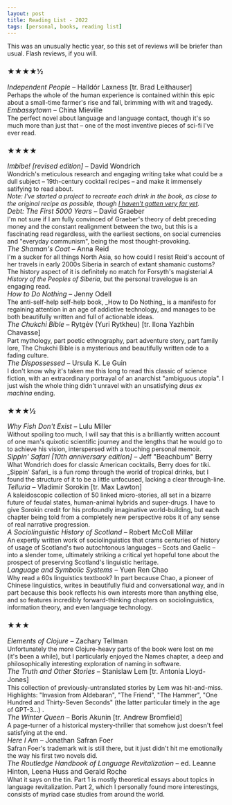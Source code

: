 ```yaml
---
layout: post
title: Reading List - 2022
tags: [personal, books, reading list]
---
```


This was an unusually hectic year, so this set of reviews will be briefer than usual. Flash reviews, if you will.

### ★★★★½

<div style="font-size: 1.1em;"><i>Independent People</i> – Halldór Laxness [tr. Brad Leithauser]</div>
Perhaps the whole of the human experience is contained within this epic about a small-time farmer's rise and fall, brimming with wit and tragedy.

<div style="font-size: 1.1em;"><i>Embassytown</i> – China Mieville</div>
The perfect novel about language and language contact, though it's so much more than just that – one of the most inventive pieces of sci-fi I've ever read.

### ★★★★

<div style="font-size: 1.1em;"><i>Imbibe! [revised edition]</i> – David Wondrich</div>
Wondrich's meticulous research and engaging writing take what could be a dull subject – 19th-century cocktail recipes – and make it immensely satifying to read about.<br /> <i>Note: I've started a project to recreate each drink in the book, as close to the original recipe as possible, though <a href="https://instagram.com/aleximbibes" target="_blank">I haven't gotten very far yet</a>.</i>

<div style="font-size: 1.1em;"><i>Debt: The First 5000 Years</i> – David Graeber</div>
I'm not sure if I am fully convinced of Graeber's theory of debt preceding money and the constant realignment between the two, but this is a fascinating read regardless, with the earliest sections, on social currencies and "everyday communism", being the most thought-provoking.

<div style="font-size: 1.1em;"><i>The Shaman's Coat</i> – Anna Reid</div>
I'm a sucker for all things North Asia, so how could I resist Reid's account of her travels in early 2000s Siberia in search of extant shamanic customs? The history aspect of it is definitely no match for Forsyth's magisterial <i>A History of the Peoples of Siberia</i>, but the personal travelogue is an engaging read.

<div style="font-size: 1.1em;"><i>How to Do Nothing</i> – Jenny Odell</div>
The anti-self-help self-help book, _How to Do Nothing_ is a manifesto for regaining attention in an age of addictive technology, and manages to be both beautifully written and full of actionable ideas.

<div style="font-size: 1.1em;"><i>The Chukchi Bible</i> – Rytgėv (Yuri Rytkheu) [tr. Ilona Yazhbin Chavasse]</div>
Part mythology, part poetic ethnography, part adventure story, part family lore, The Chukchi Bible is a mysterious and beautifully written ode to a fading culture.

<div style="font-size: 1.1em;"><i>The Dispossessed</i> – Ursula K. Le Guin</div>
I don't know why it's taken me this long to read this classic of science fiction, with an extraordinary portrayal of an anarchist "ambiguous utopia". I just wish the whole thing didn't unravel with an unsatisfying <i>deus ex machina</i> ending.

### ★★★½

<div style="font-size: 1.1em;"><i>Why Fish Don't Exist</i> – Lulu Miller</div>
Without spoiling too much, I will say that this is a brilliantly written account of one man's quixotic scientific journey and the lengths that he would go to to achieve his vision, interspersed with a touching personal memoir.

<div style="font-size: 1.1em;"><i>Sippin' Safari [10th anniversary edition]</i> – Jeff "Beachbum" Berry</div>
What Wondrich does for classic American cocktails, Berry does for tiki. _Sippin' Safari_ is a fun romp through the world of tropical drinks, but I found the structure of it to be a little unfocused, lacking a clear through-line.

<div style="font-size: 1.1em;"><i>Telluria</i> – Vladimir Sorokin [tr. Max Lawton]</div>
A kaleidoscopic collection of 50 linked micro-stories, all set in a bizarre future of feudal states, human-animal hybrids and super-drugs. I have to give Sorokin credit for his profoundly imaginative world-building, but each chapter being told from a completely new perspective robs it of any sense of real narrative progression.

<div style="font-size: 1.1em;"><i>A Sociolinguistic History of Scotland</i> – Robert McColl Millar</div>
An expertly written work of sociolinguistics that crams centuries of history of usage of Scotland's two autochtonous languages – Scots and Gaelic – into a slender tome, ultimately striking a critical yet hopeful tone about the prospect of preserving Scotland's linguistic heritage.

<div style="font-size: 1.1em;"><i>Language and Symbolic Systems</i> – Yuen Ren Chao</div>
Why read a 60s linguistics textbook? In part because Chao, a pioneer of Chinese linguistics, writes in beautifully fluid and conversational way, and in part because this book reflects his own interests more than anything else, and so features incredibly forward-thinking chapters on sociolinguistics, information theory, and even language technology.

### ★★★

<div style="font-size: 1.1em;"><i>Elements of Clojure</i> – Zachary Tellman</div>
Unfortunately the more Clojure-heavy parts of the book were lost on me (it's been a while), but I particularly enjoyed the Names chapter, a deep and philosophically interesting exploration of naming in software.

<div style="font-size: 1.1em;"><i>The Truth and Other Stories </i> – Stanislaw Lem [tr. Antonia Lloyd-Jones]</div>
This collection of previously-untranslated stories by Lem was hit-and-miss. Highlights: "Invasion from Aldebaran", "The Friend", "The Hammer", "One Hundred and Thirty-Seven Seconds" (the latter particular timely in the age of GPT-3...) .

<div style="font-size: 1.1em;"><i>The Winter Queen</i> – Boris Akunin [tr. Andrew Bromfield]</div>
A page-turner of a historical mystery-thriller that somehow just doesn't feel satisfying at the end.

<div style="font-size: 1.1em;"><i>Here I Am</i> – Jonathan Safran Foer</div>
Safran Foer's trademark wit is still there, but it just didn't hit me emotionally the way his first two novels did.

<div style="font-size: 1.1em;"><i>The Routledge Handbook of Language Revitalization</i> – ed. Leanne Hinton, Leena Huss and Gerald Roche</div>
What it says on the tin. Part 1 is mostly theoretical essays about topics in language revitalization. Part 2, which I personally found more interestings, consists of myriad case studies from around the world.
